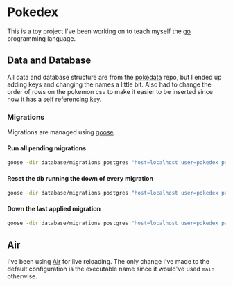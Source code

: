 # Pokedex

This is a toy project I've been working on to teach myself the
[go](https://go.dev/) programming language.

## Data and Database

All data and database structure are from the
[pokedata](https://github.com/ninjarobot/pokedata) repo, but I ended up
adding keys and changing the names a little bit. Also had to change the
order of rows on the pokemon csv to make it easier to be inserted since
now it has a self referencing key.

### Migrations

Migrations are managed using [goose](https://github.com/pressly/goose).

#### Run all pending migrations
```bash
goose -dir database/migrations postgres "host=localhost user=pokedex password=pokedex dbname=pokedex port=5432 sslmode=disable" up
```

#### Reset the db running the down of every migration
```bash
goose -dir database/migrations postgres "host=localhost user=pokedex password=pokedex dbname=pokedex port=5432 sslmode=disable" reset
```

#### Down the last applied migration
```bash
goose -dir database/migrations postgres "host=localhost user=pokedex password=pokedex dbname=pokedex port=5432 sslmode=disable" down
```

## Air

I've been using [Air](https://github.com/cosmtrek/air) for live
reloading. The only change I've made to the default configuration is the
executable name since it would've used  `main` otherwise.
